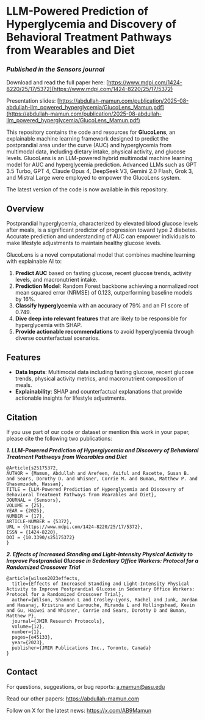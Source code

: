 # LLM-Powered Prediction of Hyperglycemia and Discovery of Behavioral Treatment Pathways from Wearables and Diet
### _Published in the Sensors journal_

Download and read the full paper here: [https://www.mdpi.com/1424-8220/25/17/5372](https://www.mdpi.com/1424-8220/25/17/5372)

Presentation slides: [https://abdullah-mamun.com/publication/2025-08-abdullah-llm_powered_hyperglycemia/GlucoLens_Mamun.pdf](https://abdullah-mamun.com/publication/2025-08-abdullah-llm_powered_hyperglycemia/GlucoLens_Mamun.pdf)

This repository contains the code and resources for **GlucoLens**, an explainable machine learning framework designed to predict the postprandial area under the curve (AUC) and hyperglycemia from multimodal data, including dietary intake, physical activity, and glucose levels. GlucoLens is an LLM-powered hybrid multimodal machine learning model for AUC and hyperglycemia prediction. Advanced LLMs such as GPT 3.5 Turbo, GPT 4, Claude Opus 4, DeepSeek V3, Gemini 2.0 Flash, Grok 3, and Mistral Large were employed to empower the GlucoLens system.

The latest version of the code is now available in this repository.

## Overview  
Postprandial hyperglycemia, characterized by elevated blood glucose levels after meals, is a significant predictor of progression toward type 2 diabetes. Accurate prediction and understanding of AUC can empower individuals to make lifestyle adjustments to maintain healthy glucose levels.  

GlucoLens is a novel computational model that combines machine learning with explainable AI to:  
1. **Predict AUC** based on fasting glucose, recent glucose trends, activity levels, and macronutrient intake.
2. **Prediction Model**: Random Forest backbone achieving a normalized root mean squared error (NRMSE) of 0.123, outperforming baseline models by 16%. 
3. **Classify hyperglycemia** with an accuracy of 79% and an F1 score of 0.749.
4. **Dive deep into relevant features** that are likely to be responsible for hyperglycemia with SHAP.  
5. **Provide actionable recommendations** to avoid hyperglycemia through diverse counterfactual scenarios.  

## Features  
- **Data Inputs**: Multimodal data including fasting glucose, recent glucose trends, physical activity metrics, and macronutrient composition of meals.  
- **Explainability**: SHAP and counterfactual explanations that provide actionable insights for lifestyle adjustments.

## Citation 
If you use part of our code or dataset or mention this work in your paper, please cite the following two publications:

**_1. LLM-Powered Prediction of Hyperglycemia and Discovery of Behavioral Treatment Pathways from Wearables and Diet_**
````
@Article{s25175372,
AUTHOR = {Mamun, Abdullah and Arefeen, Asiful and Racette, Susan B. and Sears, Dorothy D. and Whisner, Corrie M. and Buman, Matthew P. and Ghasemzadeh, Hassan},
TITLE = {LLM-Powered Prediction of Hyperglycemia and Discovery of Behavioral Treatment Pathways from Wearables and Diet},
JOURNAL = {Sensors},
VOLUME = {25},
YEAR = {2025},
NUMBER = {17},
ARTICLE-NUMBER = {5372},
URL = {https://www.mdpi.com/1424-8220/25/17/5372},
ISSN = {1424-8220},
DOI = {10.3390/s25175372}
}
````

**_2. Effects of Increased Standing and Light-Intensity Physical Activity to Improve Postprandial Glucose in Sedentary Office Workers: Protocol for a Randomized Crossover Trial_**

````
@article{wilson2023effects,
  title={Effects of Increased Standing and Light-Intensity Physical Activity to Improve Postprandial Glucose in Sedentary Office Workers: Protocol for a Randomized Crossover Trial},
  author={Wilson, Shannon L and Crosley-Lyons, Rachel and Junk, Jordan and Hasanaj, Kristina and Larouche, Miranda L and Hollingshead, Kevin and Gu, Haiwei and Whisner, Corrie and Sears, Dorothy D and Buman, Matthew P},
  journal={JMIR Research Protocols},
  volume={12},
  number={1},
  pages={e45133},
  year={2023},
  publisher={JMIR Publications Inc., Toronto, Canada}
}
````

## Contact
For questions, suggestions, or bug reports: a.mamun@asu.edu

Read our other papers: https://abdullah-mamun.com

Follow on X for the latest news: https://x.com/AB9Mamun
